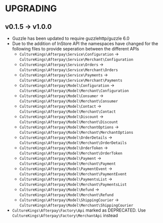 # UPGRADING

## v0.1.5 -> v1.0.0

* Guzzle has been updated to require guzzlehttp/guzzle 6.0
* Due to the addition of InStore API the namespaces have changed for the following files to provide seperation between the different APIs
    * `CultureKings\Afterpay\Service\Configuration` -> `CultureKings\Afterpay\Service\Merchant\Configuration`
    * `CultureKings\Afterpay\Service\Orders` -> `CultureKings\Afterpay\Service\Merchant\Orders`
    * `CultureKings\Afterpay\Service\Payments` -> `CultureKings\Afterpay\Service\Merchant\Payments`
    * `CultureKings\Afterpay\Model\Configuration` -> `CultureKings\Afterpay\Model\Merchant\Configuration`
    * `CultureKings\Afterpay\Model\Consumer` -> `CultureKings\Afterpay\Model\Merchant\Consumer`
    * `CultureKings\Afterpay\Model\Contact` -> `CultureKings\Afterpay\Model\Merchant\Contact`
    * `CultureKings\Afterpay\Model\Discount` -> `CultureKings\Afterpay\Model\Merchant\Discount`
    * `CultureKings\Afterpay\Model\MerchantOptions` -> `CultureKings\Afterpay\Model\Merchant\MerchantOptions`
    * `CultureKings\Afterpay\Model\OrderDetails` -> `CultureKings\Afterpay\Model\Merchant\OrderDetails`
    * `CultureKings\Afterpay\Model\OrderToken` -> `CultureKings\Afterpay\Model\Merchant\OrderToken`
    * `CultureKings\Afterpay\Model\Payment` -> `CultureKings\Afterpay\Model\Merchant\Payment`
    * `CultureKings\Afterpay\Model\PaymentEvent` -> `CultureKings\Afterpay\Model\Merchant\PaymentEvent`
    * `CultureKings\Afterpay\Model\PaymentsList` -> `CultureKings\Afterpay\Model\Merchant\PaymentsList`
    * `CultureKings\Afterpay\Model\Refund` -> `CultureKings\Afterpay\Model\Merchant\Refund`
    * `CultureKings\Afterpay\Model\ShippingCourier` -> `CultureKings\Afterpay\Model\Merchant\ShippingCourier`
* `CultureKings\Afterpay\Factory\Api` marked as DEPRECATED. Use `CultureKings\Afterpay\Factory\MerchantApi` instead
